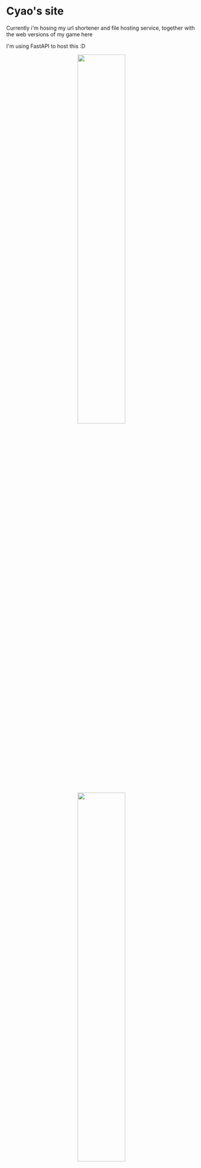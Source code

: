 # Cyao's site

Currently i'm hosing my url shortener and file hosting service, together with the web versions of my game here

I'm using FastAPI to host this :D

<p align="middle">
    <img src="https://cloud-ls7sri3e8-hack-club-bot.vercel.app/0image.png" width="50%"/>
    <img src="https://cloud-ls7sri3e8-hack-club-bot.vercel.app/1image.png" width="50%"/>
</p>


